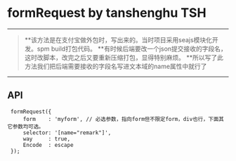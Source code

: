 # formRequest by tanshenghu  TSH


---

> **该方法是在支付宝做外包时，写出来的。当时项目采用seajs模块化开发。spm build打包代码。
> **有时候后端要改一个json提交接收的字段名，这时改脚本，改完之后又要重新压缩打包，显得特别麻烦。
> **所以写了此方法我们把后端需要接收的字段名写进文本域的name属性中就行了

-----



## API

```
 formRequest({
     form    : 'myform', // 必选参数，指向form但不限定form，div也行，下面其它参数均可选。
     selector: '[name="remark"]',
     way     : true,
     Encode  : escape
 });

```